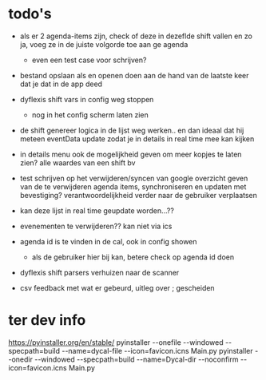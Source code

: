 # todo's

- als er 2 agenda-items zijn, check of deze in dezeflde shift vallen en zo ja, voeg ze in de juiste volgorde toe aan ge
  agenda
    - even een test case voor schrijven?
- bestand opslaan als en openen doen aan de hand van de laatste keer dat je dat in de app deed
- dyflexis shift vars in config weg stoppen
  - nog in het config scherm laten zien
- de shift genereer logica in de lijst weg werken.. en dan ideaal dat hij meteen eventData update zodat je in details in
  real time mee kan kijken
- in details menu ook de mogelijkheid geven om meer kopjes te laten zien? alle waardes van een shift bv

- test schrijven op het verwijderen/syncen  van google
  overzicht geven van de te verwijderen agenda items, synchroniseren en updaten met bevestiging? verantwoordelijkheid verder naar de gebruiker verplaatsen
- kan deze lijst in real time geupdate worden...??
- evenementen te verwijderen?? kan niet via ics
- agenda id is te vinden in de cal, ook in config showen
  - als de gebruiker hier bij kan, betere check op agenda id doen
- dyflexis shift parsers verhuizen naar de scanner
- csv feedback met wat er gebeurd, uitleg over ; gescheiden

# ter dev info

https://pyinstaller.org/en/stable/
pyinstaller --onefile --windowed --specpath=build --name=dycal-file --icon=favicon.icns Main.py
pyinstaller --onedir --windowed --specpath=build --name=Dycal-dir --noconfirm --icon=favicon.icns Main.py